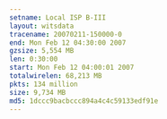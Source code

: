 ```yaml
---
setname: Local ISP B-III
layout: witsdata
tracename: 20070211-150000-0
end: Mon Feb 12 04:30:00 2007
gzsize: 5,554 MB
len: 0:30:00
start: Mon Feb 12 04:00:01 2007
totalwirelen: 68,213 MB
pkts: 134 million
size: 9,734 MB
md5: 1dccc9bacbccc894a4c4c59133edf91e
---
```

